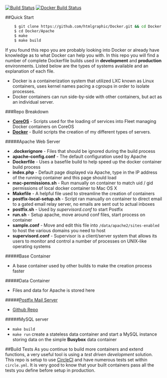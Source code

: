 [![Build Status](https://api.shippable.com/projects/548b5d23d46935d5fbc01275/badge?branchName=master)](https://app.shippable.com/projects/548b5d23d46935d5fbc01275/builds/latest) [![Docker Build Status](https://circleci.com/gh/htmlgraphic/Docker/tree/develop.svg?style=svg&circle-token=b51ac0eded585009395fde219719b0c86f5320d2)](https://circleci.com/gh/htmlgraphic/Docker/tree/master)

##Quick Start
```bash
    $ git clone https://github.com/htmlgraphic/Docker.git && cd Docker
    $ cd Docker/Apache
    $ make
    $ make build
```

If you found this repo you are probably looking into Docker or already have knowledge as to what Docker can help you with. In this repo you will find a number of complete Dockerfile builds used in **development** and **production** environments. Listed below are the types of systems available and an explanation of each file. 

* Docker is a containerization system that utilized LXC known as Linux containers, uses kernel names pacing a cgroups in order to isolate processes.
* Docker containers can run side-by-side with other containers, but act as an individual server.

###Repo Breakdown
* [**CoreOS**](https://github.com/htmlgraphic/CoreOS) - Scripts used for the loading of services into Fleet managing Docker containers on CoreOS
* [**Docker**](https://github.com/htmlgraphic/Docker) - Build scripts the creation of my different types of servers. 


#####Apache Web Server
* **.dockerignore** - Files that should be ignored during the build process
* **apache-config.conf** - The default configuration used by Apache
* **Dockerfile** - Uses a basefile build to help speed up the docker container build process
* **index.php** - Default page displayed via Apache, type in the IP address of the running container and this page should load
* **mac-permissions.sh** - Run manually on container to match uid / gid permissions of local docker container to Mac OS X
* **Makefile** - A helpful file used to streamline the creation of containers
* **postfix-local-setup.sh** - Script ran manually on container to direct email to a gated email relay server, no emails are sent out to actual inboxes
* **postfix.sh** - Used by *supervisord.conf* to start Postfix
* **run.sh** - Setup apache, move around conf files, start process on container
* **sample.conf** - Move and edit this file into `/data/apache2/sites-enabled` to host the various domains you need to host
* **supervisord.conf** - Supervisor is a client/server system that allows its users to monitor and control a number of processes on UNIX-like operating systems

#####Base Container
* A base container used by other builds to make the creation process faster

#####Data Container
* Files and data for Apache is stored here 

#####[Postfix Mail Server](https://github.com/htmlgraphic/Postfix)
* [Github Repo](https://github.com/htmlgraphic/Postfix)

#####MySQL server
* `make build`
* `make run` create a stateless data container and start a MySQL instance storing data on the simple **Busybox** data container


##Build Tests
As you continue to build more containers and extend functions, a very useful tool is using a *test driven development* solution. This repo is setup to use [CircleCI](https://circleci.com/gh/htmlgraphic/Docker) and have numerous tests set within `circle.yml`. It is very good to know that your built containers pass all the tests you define before setup in production.


